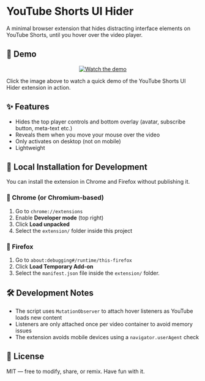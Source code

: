 # YouTube Shorts UI Hider

A minimal browser extension that hides distracting interface elements on YouTube Shorts, until you hover over the video player.

## 🎥 Demo

<p align="center">
  <a href="https://www.youtube.com/watch?v=fzLRKWKplSE">
    <img src="https://img.youtube.com/vi/fzLRKWKplSE/hqdefault.jpg" alt="Watch the demo" />
  </a>
</p>

Click the image above to watch a quick demo of the YouTube Shorts UI Hider extension in action.


## ✨ Features

- Hides the top player controls and bottom overlay (avatar, subscribe button, meta-text etc.)
- Reveals them when you move your mouse over the video
- Only activates on desktop (not on mobile)
- Lightweight

## 🧪 Local Installation for Development

You can install the extension in Chrome and Firefox without publishing it.

### 🔹 Chrome (or Chromium-based)

1. Go to `chrome://extensions`
2. Enable **Developer mode** (top right)
3. Click **Load unpacked**
4. Select the `extension/` folder inside this project

### 🔸 Firefox

1. Go to `about:debugging#/runtime/this-firefox`
2. Click **Load Temporary Add-on**
3. Select the `manifest.json` file inside the `extension/` folder.

## 🛠 Development Notes

- The script uses `MutationObserver` to attach hover listeners as YouTube loads new content
- Listeners are only attached once per video container to avoid memory issues
- The extension avoids mobile devices using a `navigator.userAgent` check

## 📃 License

MIT — free to modify, share, or remix. Have fun with it.

